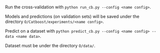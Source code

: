 Run the cross-validation with 
`python run_cb.py --config <name config>`.

Models and predictions (on validation sets) will be saved under the directory `O/Catboost/experiments/<name config>`.

Predict on a dataset with
`python predict_cb.py --config <name config> --data <name data>`.

Dataset must be under the directory `O/data/`.


